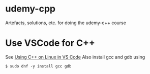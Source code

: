 # udemy-cpp
Artefacts, solutions, etc. for doing the udemy-c++ course

# Use VSCode for C++
See [Using C++ on Linux in VS Code](https://code.visualstudio.com/docs/cpp/config-linux)
Also install gcc and gdb using

````
$ sudo dnf -y install gcc gdb
````
